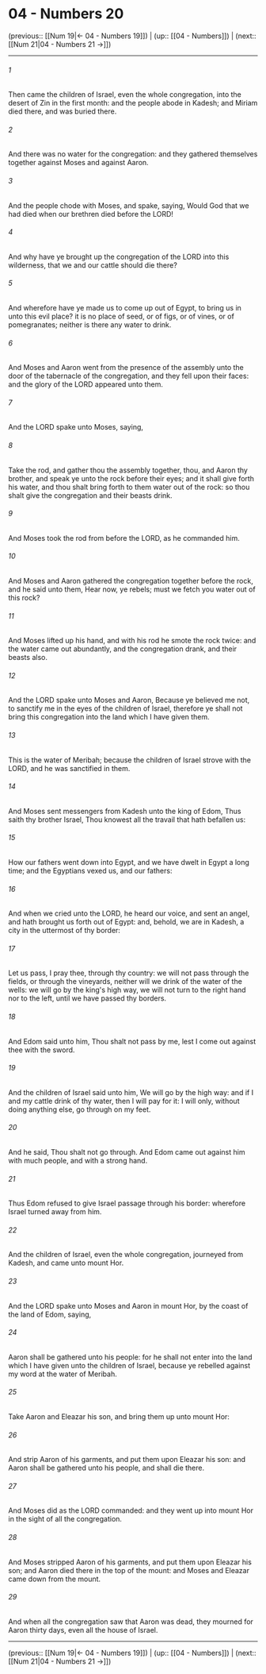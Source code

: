 # 04 - Numbers 20

(previous:: [[Num 19|← 04 - Numbers 19]]) | (up:: [[04 - Numbers]]) | (next:: [[Num 21|04 - Numbers 21 →]])

***


###### 1 
Then came the children of Israel, even the whole congregation, into the desert of Zin in the first month: and the people abode in Kadesh; and Miriam died there, and was buried there. 

###### 2 
And there was no water for the congregation: and they gathered themselves together against Moses and against Aaron. 

###### 3 
And the people chode with Moses, and spake, saying, Would God that we had died when our brethren died before the LORD! 

###### 4 
And why have ye brought up the congregation of the LORD into this wilderness, that we and our cattle should die there? 

###### 5 
And wherefore have ye made us to come up out of Egypt, to bring us in unto this evil place? it is no place of seed, or of figs, or of vines, or of pomegranates; neither is there any water to drink. 

###### 6 
And Moses and Aaron went from the presence of the assembly unto the door of the tabernacle of the congregation, and they fell upon their faces: and the glory of the LORD appeared unto them. 

###### 7 
And the LORD spake unto Moses, saying, 

###### 8 
Take the rod, and gather thou the assembly together, thou, and Aaron thy brother, and speak ye unto the rock before their eyes; and it shall give forth his water, and thou shalt bring forth to them water out of the rock: so thou shalt give the congregation and their beasts drink. 

###### 9 
And Moses took the rod from before the LORD, as he commanded him. 

###### 10 
And Moses and Aaron gathered the congregation together before the rock, and he said unto them, Hear now, ye rebels; must we fetch you water out of this rock? 

###### 11 
And Moses lifted up his hand, and with his rod he smote the rock twice: and the water came out abundantly, and the congregation drank, and their beasts also. 

###### 12 
And the LORD spake unto Moses and Aaron, Because ye believed me not, to sanctify me in the eyes of the children of Israel, therefore ye shall not bring this congregation into the land which I have given them. 

###### 13 
This is the water of Meribah; because the children of Israel strove with the LORD, and he was sanctified in them. 

###### 14 
And Moses sent messengers from Kadesh unto the king of Edom, Thus saith thy brother Israel, Thou knowest all the travail that hath befallen us: 

###### 15 
How our fathers went down into Egypt, and we have dwelt in Egypt a long time; and the Egyptians vexed us, and our fathers: 

###### 16 
And when we cried unto the LORD, he heard our voice, and sent an angel, and hath brought us forth out of Egypt: and, behold, we are in Kadesh, a city in the uttermost of thy border: 

###### 17 
Let us pass, I pray thee, through thy country: we will not pass through the fields, or through the vineyards, neither will we drink of the water of the wells: we will go by the king's high way, we will not turn to the right hand nor to the left, until we have passed thy borders. 

###### 18 
And Edom said unto him, Thou shalt not pass by me, lest I come out against thee with the sword. 

###### 19 
And the children of Israel said unto him, We will go by the high way: and if I and my cattle drink of thy water, then I will pay for it: I will only, without doing anything else, go through on my feet. 

###### 20 
And he said, Thou shalt not go through. And Edom came out against him with much people, and with a strong hand. 

###### 21 
Thus Edom refused to give Israel passage through his border: wherefore Israel turned away from him. 

###### 22 
And the children of Israel, even the whole congregation, journeyed from Kadesh, and came unto mount Hor. 

###### 23 
And the LORD spake unto Moses and Aaron in mount Hor, by the coast of the land of Edom, saying, 

###### 24 
Aaron shall be gathered unto his people: for he shall not enter into the land which I have given unto the children of Israel, because ye rebelled against my word at the water of Meribah. 

###### 25 
Take Aaron and Eleazar his son, and bring them up unto mount Hor: 

###### 26 
And strip Aaron of his garments, and put them upon Eleazar his son: and Aaron shall be gathered unto his people, and shall die there. 

###### 27 
And Moses did as the LORD commanded: and they went up into mount Hor in the sight of all the congregation. 

###### 28 
And Moses stripped Aaron of his garments, and put them upon Eleazar his son; and Aaron died there in the top of the mount: and Moses and Eleazar came down from the mount. 

###### 29 
And when all the congregation saw that Aaron was dead, they mourned for Aaron thirty days, even all the house of Israel.

***

(previous:: [[Num 19|← 04 - Numbers 19]]) | (up:: [[04 - Numbers]]) | (next:: [[Num 21|04 - Numbers 21 →]])
